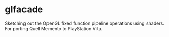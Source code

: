 glfacade
========

Sketching out the OpenGL fixed function pipeline operations using shaders. For porting Quell Memento to PlayStation Vita.
